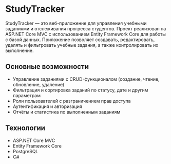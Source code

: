 # StudyTracker

StudyTracker — это веб-приложение для управления учебными заданиями и отслеживания прогресса студентов. Проект реализован на ASP.NET Core MVC с использованием Entity Framework Core для работы с базой данных. Приложение позволяет создавать, редактировать, удалять и фильтровать учебные задания, а также контролировать их выполнение.

## Основные возможности
- Управление заданиями с CRUD-функционалом (создание, чтение, обновление, удаление)
- Фильтрация и сортировка заданий по статусу, дате и другим параметрам
- Роли пользователей с разграничением прав доступа
- Аутентификация и авторизация
- Отчёты и статистика по выполненным заданиям

## Технологии
- ASP.NET Core MVC
- Entity Framework Core
- PostgreSQL
- C#
